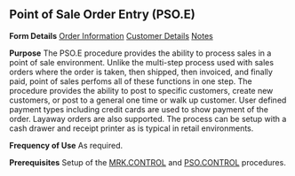 ## Point of Sale Order Entry (PSO.E)
<PageHeader />

**Form Details**
[Order Information](../PSO-E-1/README.md)
[Customer Details](../PSO-E-2/README.md)
[Notes](../PSO-E-3/README.md)

**Purpose**
The PSO.E procedure provides the ability to process sales in a point of sale
environment. Unlike the multi-step process used with sales orders where the
order is taken, then shipped, then invoiced, and finally paid, point of sales
perfoms all of these functions in one step. The procedure provides the ability
to post to specific customers, create new customers, or post to a general one
time or walk up customer. User defined payment types including credit cards
are used to show payment of the order. Layaway orders are also supported. The
process can be setup with a cash drawer and receipt printer as is typical in
retail environments.

**Frequency of Use**
As required.

**Prerequisites**
Setup of the [MRK.CONTROL](../MRK-CONTROL/README.md) and [PSO.CONTROL](../PSO-CONTROL/README.md)
procedures.

<badge text= "Version 8.10.57 " vertical="middle" />

<PageFooter />
